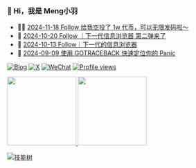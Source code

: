 ### 🤠 Hi，我是 Meng小羽

<!-- BLOG-POST-LIST:START -->
- 👨‍🏫 [2024-11-18 Follow 给我空投了 1w 代币，可以无限发码啦～](https://blog.debuginn.com/p/follow-app-airdrop/)
- 🦄 [2024-10-20 Follow ｜下一代信息浏览器 第二弹来了](https://blog.debuginn.com/p/follow-app-2/)
- 💃 [2024-10-13 Follow｜下一代的信息浏览器](https://blog.debuginn.com/p/follow-app/)
- 🤔 [2024-09-09 使用 GOTRACEBACK 快速定位你的 Panic](https://blog.debuginn.com/p/go-env-gotraceback/)<!-- BLOG-POST-LIST:END -->

[![Blog](https://img.shields.io/badge/blog.debuginn.com-0066ff?logo=blogger&logoColor=white)](https://blog.debuginn.com)
[![X](https://img.shields.io/badge/@idebuginn-000000?logo=x&logoColor=white)](https://twitter.com/idebuginn)
[![WeChat](https://img.shields.io/badge/@debuginn-07C160?logo=wechat&logoColor=white)](https://blog.debuginn.com/subscribe)
[![Profile views](https://komarev.com/ghpvc/?username=debuginn&color=blueviolet)](https://github.com/debuginn)

<p>
    <a href="#">
        <img height="159px" src="https://github-readme-stats.vercel.app/api?username=debuginn&show_icons=true&theme=github_dark_dimmed&layout=compact" />
    </a>
     <a href="#">
        <img height="159px" src="https://github-readme-stats.vercel.app/api/top-langs/?username=debuginn&theme=github_dark_dimmed&layout=compact&hide=javascript,html,css,php,scss" />
    </a>
</p>

[![技能树](https://skillicons.dev/icons?i=go,java,spring,maven,mysql,postgres,redis,mongodb,linux,bash,docker,kubernetes,grafana,prometheus,nginx,git,github,gitlab,vim,idea,vscode,md,postman,stackoverflow,apple,obsidian,ps,cloudflare&theme=light)](https://blog.debuginn.com/project/)
